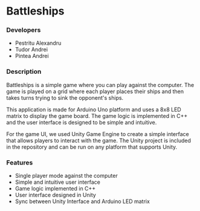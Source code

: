 # Battleships

### Developers
- Pestritu Alexandru
- Tudor Andrei
- Pintea Andrei

### Description

Battleships is a simple game where you can play against the computer. The game is played on a grid where each player places their ships and then takes turns trying to sink the opponent's ships.

This application is made for Arduino Uno platform and uses a 8x8 LED matrix to display the game board. The game logic is implemented in C++ and the user interface is designed to be simple and intuitive.

For the game UI, we used Unity Game Engine to create a simple interface that allows players to interact with the game. The Unity project is included in the repository and can be run on any platform that supports Unity.

### Features
- Single player mode against the computer
- Simple and intuitive user interface
- Game logic implemented in C++
- User interface designed in Unity
- Sync between Unity Interface and Arduino LED matrix